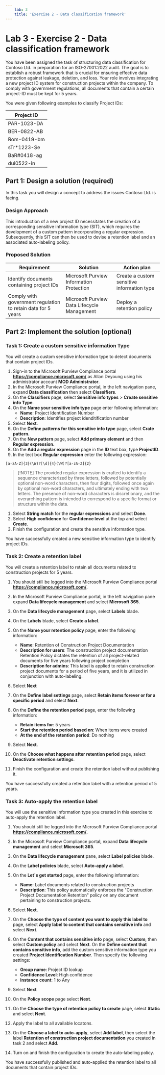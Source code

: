 ```yaml
---
    lab: 3
    title: 'Exercise 2 - Data classification framework'
---
```



# Lab 3 - Exercise 2 - Data classification framework

You have been assigned the task of structuring data classification for Contoso Ltd. in preparation for an ISO-27001:2022 audit. The goal is to establish a robust framework that is crucial for ensuring effective data protection against leakage, deletion, and loss. Your role involves integrating a new project ID system for construction projects within the company. To comply with government regulations, all documents that contain a certain project-ID must be kept for 5 years.

You were given following examples to classify Project IDs:

|Project ID|
|----|
|PAR-1023-DA
|BER-0822-AB
|Rom-0419-bm
|sTr*1223-Se
|BaR#0418-ag|
|dui0522-in|

## Part 1: Design a solution (required)

In this task you will design a concept to address the issues Contoso Ltd. is facing.

### Design Approach

This introduction of a new project ID necessitates the creation of a corresponding sensitive information type (SIT), which requires the development of a custom pattern incorporating a regular expression. Subsequently, this SIT can then be used to devise a retention label and an associated auto-labeling policy.

### Proposed Solution

|Requirement|Solution|Action plan|
|----|----|----|
|Identify documents containing project IDs|Microsoft Purview Information Protection|Create a custom sensitive information type|
|Comply with government regulation to retain data for 5 years| Microsoft Purview Data Lifecycle Management|Deploy a retention policy|

## Part 2: Implement the solution (optional)

### Task 1: Create a custom sensitive information Type

You will create a custom sensitive information type to detect documents that contain project IDs.

1. Sign-in to the Microsoft Purview Compliance portal **https://compliance.microsoft.com/** as Allan Deyoung using his administrator account **MOD Administrator**.
1. In the Microsoft Purview Compliance portal, in the left navigation pane, expand **Data classification** then select **Classifiers**.
3. On the **Classifiers** page, select **Sensitive info types** > **Create sensitive info Type**.
4. On the **Name your sensitive info type** page enter following information:
    - **Name**: Project Identification Number
    - **Description**: Identifies project idenditification number
1. Select **Next**.
1. On the **Define patterns for this sensitive info type** page, select **Crate pattern**.
1. On the **New pattern** page, select **Add primary element** and then **Regular expression**.
1. On the **Add a regular expression** page in the **ID** text box, type **ProjectID**.
1. In the tect box **Regular expression** enter the following expression:
```regex   
[a-zA-Z]{3}(\W)?[\d]{4}(\W)?[a-zA-Z]{2}
```
> [!NOTE] The provided regular expression is crafted to identify a sequence characterized by three letters, followed by potentially optional non-word characters, then four digits, followed once again by optional non-word characters, and ultimately ending with two letters. The presence of non-word characters is discretionary, and the overarching pattern is intended to correspond to a specific format or structure within the data.

1. Select **String match** for the **regular expressions** and select **Done**.
1. Select **High confidence** for **Confidence level** at the top and select **Create**.
1. Finish the configuration and create the sensitive information type.

You have successfully created a new sensitive information type to identify project IDs.

### Task 2: Create a retention label

You will create a retention label to retain all documents related to construction projects for 5 years.

1. You should still be logged into the Microsoft Purview Compliance portal **https://compliance.microsoft.com/**.
1. In the Microsoft Purview Compliance portal, in the left navigation pane expand **Data lifecycle management** and select **Microsoft 365**.
1. On the **Data lifecycle management** page, select **Labels** blade.
1. On the **Labels** blade, select **Create a label**.
1. On the **Name your retention policy** page, enter the following information:

    - **Name**: Retention of Construction Project Documentation
    - **Description for users**: The construction project documentation Retention Policy dictates the retention of all project-related documents for five years following project completion
    - **Description for admins**: This label is applied to retain construction project documents for a period of five years, and it is utilized in conjunction with auto-labeling.

1. Select **Next**
1. On the **Define label settings** page, select **Retain items forever or for a specific period** and select **Next**.
1. On the **Define the retention period** page, enter the following information:

    - **Retain items for**: 5 years
    - **Start the retention period based on**: When items were created
    - **At the end of the retention period**: Do nothing

1. Select **Next**.
1. On the **Choose what happens after retention period** page, select **Deactivate retention settings**.
1. Finish the configuration and create the retention label without publishing it.

You have successfully created a retention label with a retention period of 5 years.

### Task 3: Auto-apply the retention label

You will use the sensitive information type you created in this exercise to auto-apply the retention label.

1. You should still be logged into the Microsoft Purview Compliance portal **https://compliance.microsoft.com/**.
1. In the Microsoft Purview Compliance portal, expand **Data lifecycle management** and select **Microsoft 365**.
1. On the **Data lifecycle management** pane, select **Label policies** blade.
1. On the **Label policies** blade, select **Auto-apply a label**.
1. On the **Let´s get started** page, enter the following information:

    - **Name**: Label documents related to construction projects
    - **Description**: This policy automatically enforces the "Construction Project Documentation Retention" policy on any document pertaining to construction projects.

1. Select **Next**.
1. On the **Choose the type of content you want to apply this label to** page, select **Apply label to content that contains sensitive info** and select **Next**.
1. On the **Content that contains sensitive info** page, select **Custom**, then select **Custom policy** and select **Next**.
On the **Define content that contains sensitive info**, add the custom sensitive information type you created **Project Identification Number**. Then specify the following settings:

    - **Group name**: Project ID lookup
    - **Confidence Level**: High confidence
    - **Instance count**: 1 to Any

1. Select **Next**
1. On the **Policy scope** page select **Next**.
1. On the **Choose the type of retention policy to create** page, select **Static** and select **Next**.
1. Apply the label to all available locatons.
1. On the **Choose a label to auto-apply**, select **Add label**, then select the label **Retention of construction project documentation** you created in task 2 and select **Add**.
1. Turn on and finish the configuration to create the auto-labeling policy.

You have successfully published and auto-applied the retention label to all documents that contain project IDs.